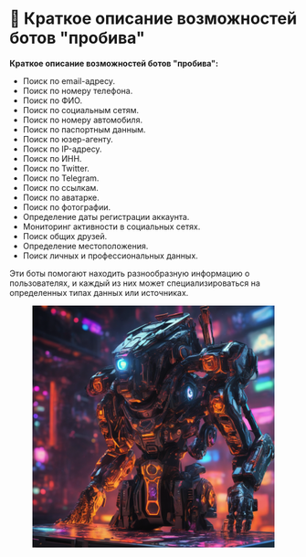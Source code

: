 # 👀 Краткое описание возможностей ботов "пробива"

**Краткое описание возможностей ботов "пробива":**

* Поиск по email-адресу.
* Поиск по номеру телефона.
* Поиск по ФИО.
* Поиск по социальным сетям.
* Поиск по номеру автомобиля.
* Поиск по паспортным данным.
* Поиск по юзер-агенту.
* Поиск по IP-адресу.
* Поиск по ИНН.
* Поиск по Twitter.
* Поиск по Telegram.
* Поиск по ссылкам.
* Поиск по аватарке.
* Поиск по фотографии.
* Определение даты регистрации аккаунта.
* Мониторинг активности в социальных сетях.
* Поиск общих друзей.
* Определение местоположения.
* Поиск личных и профессиональных данных.

Эти боты помогают находить разнообразную информацию о пользователях, и каждый из них может специализироваться на определенных типах данных или источниках.

<figure><img src=".gitbook/assets/modern-backgraund-msi-laptop-gaming-laptop--neon-ambiance-abstract-black-oil-gear-mecha-detai-996192205.png" alt=""><figcaption></figcaption></figure>
